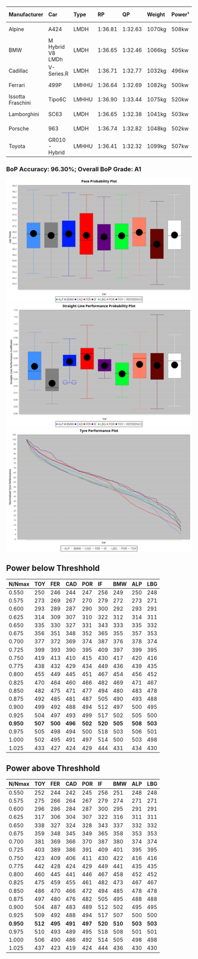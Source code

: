 |Manufacturer|Car|Type|RP|QP|Weight|Power¹|Threshhold|PINC|Power²|E/Stint|AVG Vmax|FDS|RDLC|L/Stint|BOP-Grade|ModelAccuracy|ModelPoints|Match%|
|:-|:-|:-|:-|:-|:-|:-|:-|:-|:-|:-|:-|:-|:-|:-|:-|:-|:-|:-|
|Alpine|A424|LMDH|1:36.81|1:32.63|1070kg|508kw|210.0kph|-1%|503kw|901MJ|288.98kph-307.82kph|-|0.99|37|~A1|81.46%|523|98.62%|
|BMW|M Hybrid V8 LMDh|LMDH|1:36.65|1:32.46|1066kg|505kw|210.0kph|1%|510kw|894MJ|286.05kph-307.70kph|-|1.00|37|~A1|98.60%|1690|98.96%|
|Cadillac|V-Series.R|LMDH|1:36.71|1:32.77|1032kg|496kw|210.0kph|-1%|491kw|869MJ|285.17kph-307.50kph|-|1.03|37|~A1|98.38%|1765|95.91%|
|Ferrari|499P|LMHHU|1:36.64|1:32.69|1082kg|500kw|210.0kph|-1%|495kw|883MJ|287.39kph-307.87kph|190kph|1.01|37|~A1|92.24%|2247|100.00%|
|Issotta Fraschini|Tipo6C|LMHHU|1:36.90|1:33.44|1075kg|520kw|210.0kph|0%|520kw|922MJ|291.72kph-301.47kph|190kph|1.04|37|+B1|66.67%|96|87.90%|
|Lamborghini|SC63|LMDH|1:36.65|1:32.38|1041kg|503kw|210.0kph|0%|503kw|884MJ|288.19kph-304.92kph|-|1.05|37|~A1|96.77%|419|96.62%|
|Porsche|963|LMDH|1:36.74|1:32.82|1048kg|502kw|210.0kph|-1%|497kw|885MJ|286.51kph-307.99kph|-|1.01|37|~A1|96.81%|5438|100.00%|
|Toyota|GR010 - Hybrid|LMHHU|1:36.41|1:32.32|1099kg|507kw|210.0kph|1%|512kw|905MJ|285.64kph-314.91kph|190kph|1.00|37|-A2|86.04%|1751|92.39%|

### BoP Accuracy: 96.30%; Overall BoP Grade: A1
![PACECHART](./IMG/ACOMETHOD.png)
![STRAIGHTLINEPERFORMANCECHART](./IMG/ACOMETHOD_sp.png)
![TYREPERFORMANCECHART](./IMG/ACOMETHOD_tw.png)

## Power below Threshhold
|N/Nmax|TOY|FER|CAD|POR|IF|BMW|ALP|LBG|
|:-|:-|:-|:-|:-|:-|:-|:-|:-|
|0.550|250|246|244|247|256|249|250|248|
|0.575|273|269|267|270|279|272|273|271|
|0.600|293|289|287|290|300|292|293|291|
|0.625|314|309|307|310|322|312|314|311|
|0.650|335|330|327|331|343|333|335|332|
|0.675|356|351|348|352|365|355|357|353|
|0.700|377|372|369|374|387|376|378|374|
|0.725|399|393|390|395|409|397|399|395|
|0.750|419|413|410|415|430|417|420|416|
|0.775|438|432|429|434|449|436|439|435|
|0.800|455|449|445|451|467|454|456|452|
|0.825|470|464|460|466|482|469|471|467|
|0.850|482|475|471|477|494|480|483|478|
|0.875|492|485|481|487|505|490|493|488|
|0.900|499|492|488|494|512|497|500|495|
|0.925|504|497|493|499|517|502|505|500|
|**0.950**|**507**|**500**|**496**|**502**|**520**|**505**|**508**|**503**|
|0.975|505|498|494|500|518|503|506|501|
|1.000|502|495|491|497|514|500|503|498|
|1.025|433|427|424|429|444|431|434|430|

## Power above Threshhold
|N/Nmax|TOY|FER|CAD|POR|IF|BMW|ALP|LBG|
|:-|:-|:-|:-|:-|:-|:-|:-|:-|
|0.550|252|244|242|245|256|251|248|248|
|0.575|275|266|264|267|279|274|271|271|
|0.600|296|286|284|287|300|295|291|291|
|0.625|317|306|304|307|322|316|311|311|
|0.650|338|327|324|328|343|337|332|332|
|0.675|359|348|345|349|365|358|353|353|
|0.700|381|369|366|370|387|380|374|374|
|0.725|403|389|386|391|409|401|395|395|
|0.750|423|409|406|411|430|422|416|416|
|0.775|442|428|424|429|449|441|435|435|
|0.800|460|445|441|446|467|458|452|452|
|0.825|475|459|455|461|482|473|467|467|
|0.850|486|470|466|472|494|485|478|478|
|0.875|497|480|476|482|505|495|488|488|
|0.900|504|487|483|489|512|502|495|495|
|0.925|509|492|488|494|517|507|500|500|
|**0.950**|**512**|**495**|**491**|**497**|**520**|**510**|**503**|**503**|
|0.975|510|493|489|495|518|508|501|501|
|1.000|506|490|486|492|514|505|498|498|
|1.025|437|423|419|424|444|436|430|430|
